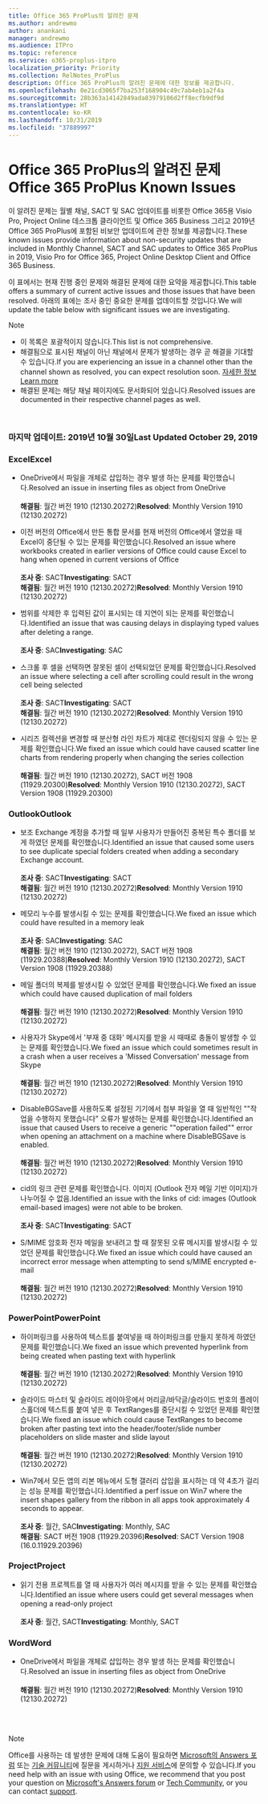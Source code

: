 ```yaml
---
title: Office 365 ProPlus의 알려진 문제
ms.author: andrewmo
author: anankani
manager: andrewmo
ms.audience: ITPro
ms.topic: reference
ms.service: o365-proplus-itpro
localization_priority: Priority
ms.collection: RelNotes_ProPlus
description: Office 365 ProPlus의 알려진 문제에 대한 정보를 제공합니다.
ms.openlocfilehash: 0e21cd3065f7ba253f168904c49c7ab4eb1a2f4a
ms.sourcegitcommit: 28b363a14142849ada83979106d2ff8ecfb9df9d
ms.translationtype: HT
ms.contentlocale: ko-KR
ms.lasthandoff: 10/31/2019
ms.locfileid: "37889997"
---
```

# <a name="office-365-proplus-known-issues"></a><span data-ttu-id="683b2-103">Office 365 ProPlus의 알려진 문제</span><span class="sxs-lookup"><span data-stu-id="683b2-103">Office 365 ProPlus Known Issues</span></span>

<span data-ttu-id="683b2-104">이 알려진 문제는 월별 채널, SACT 및 SAC 업데이트를 비롯한 Office 365용 Visio Pro, Project Online 데스크톱 클라이언트 및 Office 365 Business 그리고 2019년 Office 365 ProPlus에 포함된 비보안 업데이트에 관한 정보를 제공합니다.</span><span class="sxs-lookup"><span data-stu-id="683b2-104">These known issues provide information about non-security updates that are included in Monthly Channel, SACT and SAC updates to Office 365 ProPlus in 2019, Visio Pro for Office 365, Project Online Desktop Client and Office 365 Business.</span></span>

<span data-ttu-id="683b2-105">이 표에서는 현재 진행 중인 문제와 해결된 문제에 대한 요약을 제공합니다.</span><span class="sxs-lookup"><span data-stu-id="683b2-105">This table offers a summary of current active issues and those issues that have been resolved.</span></span>  <span data-ttu-id="683b2-106">아래의 표에는 조사 중인 중요한 문제를 업데이트할 것입니다.</span><span class="sxs-lookup"><span data-stu-id="683b2-106">We will update the table below with significant issues we are investigating.</span></span>

> [!NOTE]
>- <span data-ttu-id="683b2-107">이 목록은 포괄적이지 않습니다.</span><span class="sxs-lookup"><span data-stu-id="683b2-107">This list is not comprehensive.</span></span>
>- <span data-ttu-id="683b2-108">해결됨으로 표시된 채널이 아닌 채널에서 문제가 발생하는 경우 곧 해결을 기대할 수 있습니다.</span><span class="sxs-lookup"><span data-stu-id="683b2-108">If you are experiencing an issue in a channel other than the channel shown as resolved, you can expect resolution soon.</span></span> [<span data-ttu-id="683b2-109">자세한 정보</span><span class="sxs-lookup"><span data-stu-id="683b2-109">Learn more</span></span>](https://docs.microsoft.com/ko-KR/DeployOffice/overview-of-update-channels-for-office-365-proplus#BKMK_SAC)
>- <span data-ttu-id="683b2-110">해결된 문제는 해당 채널 페이지에도 문서화되어 있습니다.</span><span class="sxs-lookup"><span data-stu-id="683b2-110">Resolved issues are documented in their respective channel pages as well.</span></span>

<br>

### <a name="last-updated-october-30-2019"></a><span data-ttu-id="683b2-111">마지막 업데이트: 2019년 10월 30일</span><span class="sxs-lookup"><span data-stu-id="683b2-111">Last Updated October 29, 2019</span></span>

### <a name="excel"></a><span data-ttu-id="683b2-112">Excel</span><span class="sxs-lookup"><span data-stu-id="683b2-112">Excel</span></span>

- <span data-ttu-id="683b2-113">OneDrive에서 파일을 개체로 삽입하는 경우 발생 하는 문제를 확인했습니다.</span><span class="sxs-lookup"><span data-stu-id="683b2-113">Resolved an issue in inserting files as object from OneDrive</span></span><br><br> <span data-ttu-id="683b2-114">**해결됨**: 월간 버전 1910 (12130.20272)</span><span class="sxs-lookup"><span data-stu-id="683b2-114">**Resolved**: Monthly Version 1910 (12130.20272)</span></span>

- <span data-ttu-id="683b2-115">이전 버전의 Office에서 만든 통합 문서를 현재 버전의 Office에서 열었을 때 Excel이 중단될 수 있는 문제를 확인했습니다.</span><span class="sxs-lookup"><span data-stu-id="683b2-115">Resolved an issue where workbooks created in earlier versions of Office could cause Excel to hang when opened in current versions of Office</span></span><br><br>
<span data-ttu-id="683b2-116">**조사 중**: SACT</span><span class="sxs-lookup"><span data-stu-id="683b2-116">**Investigating**: SACT</span></span> <br><span data-ttu-id="683b2-117">**해결됨**: 월간 버전 1910 (12130.20272)</span><span class="sxs-lookup"><span data-stu-id="683b2-117">**Resolved**: Monthly Version 1910 (12130.20272)</span></span>

- <span data-ttu-id="683b2-118">범위를 삭제한 후 입력된 값이 표시되는 데 지연이 되는 문제를 확인했습니다.</span><span class="sxs-lookup"><span data-stu-id="683b2-118">Identified an issue that was causing delays in displaying typed values after deleting a range.</span></span><br><br>
<span data-ttu-id="683b2-119">**조사 중**: SAC</span><span class="sxs-lookup"><span data-stu-id="683b2-119">**Investigating**: SAC</span></span>

- <span data-ttu-id="683b2-120">스크롤 후 셀을 선택하면 잘못된 셀이 선택되었던 문제를 확인했습니다.</span><span class="sxs-lookup"><span data-stu-id="683b2-120">Resolved an issue where selecting a cell after scrolling could result in the wrong cell being selected</span></span><br><br>
<span data-ttu-id="683b2-121">**조사 중**: SACT</span><span class="sxs-lookup"><span data-stu-id="683b2-121">**Investigating**: SACT</span></span> <br><span data-ttu-id="683b2-122">**해결됨**: 월간 버전 1910 (12130.20272)</span><span class="sxs-lookup"><span data-stu-id="683b2-122">**Resolved**: Monthly Version 1910 (12130.20272)</span></span>

- <span data-ttu-id="683b2-123">시리즈 컬렉션을 변경할 때 분산형 라인 차트가 제대로 렌더링되지 않을 수 있는 문제를 확인했습니다.</span><span class="sxs-lookup"><span data-stu-id="683b2-123">We fixed an issue which could have caused scatter line charts from rendering properly when changing the series collection</span></span><br><br>
<span data-ttu-id="683b2-124">**해결됨**: 월간 버전 1910 (12130.20272), SACT 버전 1908 (11929.20300)</span><span class="sxs-lookup"><span data-stu-id="683b2-124">**Resolved**: Monthly Version 1910 (12130.20272), SACT Version 1908 (11929.20300)</span></span>

### <a name="outlook"></a><span data-ttu-id="683b2-125">Outlook</span><span class="sxs-lookup"><span data-stu-id="683b2-125">Outlook</span></span>

- <span data-ttu-id="683b2-126">보조 Exchange 계정을 추가할 때 일부 사용자가 만들어진 중복된 특수 폴더를 보게 하였던 문제를 확인했습니다.</span><span class="sxs-lookup"><span data-stu-id="683b2-126">Identified an issue that caused some users to see duplicate special folders created when adding a secondary Exchange account.</span></span><br><br><span data-ttu-id="683b2-127">**조사 중**: SACT</span><span class="sxs-lookup"><span data-stu-id="683b2-127">**Investigating**: SACT</span></span> <br><span data-ttu-id="683b2-128">**해결됨**: 월간 버전 1910 (12130.20272)</span><span class="sxs-lookup"><span data-stu-id="683b2-128">**Resolved**: Monthly Version 1910 (12130.20272)</span></span>

- <span data-ttu-id="683b2-129">메모리 누수를 발생시킬 수 있는 문제를 확인했습니다.</span><span class="sxs-lookup"><span data-stu-id="683b2-129">We fixed an issue which could have resulted in a memory leak</span></span> <br><br>
<span data-ttu-id="683b2-130">**조사 중**: SAC</span><span class="sxs-lookup"><span data-stu-id="683b2-130">**Investigating**: SAC</span></span> <br><span data-ttu-id="683b2-131">**해결됨**: 월간 버전 1910 (12130.20272), SACT 버전 1908 (11929.20388)</span><span class="sxs-lookup"><span data-stu-id="683b2-131">**Resolved**: Monthly Version 1910 (12130.20272), SACT Version 1908 (11929.20388)</span></span>

- <span data-ttu-id="683b2-132">메일 폴더의 복제를 발생시킬 수 있었던 문제를 확인했습니다.</span><span class="sxs-lookup"><span data-stu-id="683b2-132">We fixed an issue which could have caused duplication of mail folders</span></span><br><br>
<span data-ttu-id="683b2-133">**해결됨**: 월간 버전 1910 (12130.20272)</span><span class="sxs-lookup"><span data-stu-id="683b2-133">**Resolved**: Monthly Version 1910 (12130.20272)</span></span>

- <span data-ttu-id="683b2-134">사용자가 Skype에서 '부재 중 대화' 메시지를 받을 시 때때로 충돌이 발생할 수 있는 문제를 확인했습니다.</span><span class="sxs-lookup"><span data-stu-id="683b2-134">We fixed an issue which could sometimes result in a crash when a user receives a 'Missed Conversation' message from Skype</span></span><br><br>
<span data-ttu-id="683b2-135">**해결됨**: 월간 버전 1910 (12130.20272)</span><span class="sxs-lookup"><span data-stu-id="683b2-135">**Resolved**: Monthly Version 1910 (12130.20272)</span></span>

- <span data-ttu-id="683b2-136">DisableBGSave를 사용하도록 설정된 기기에서 첨부 파일을 열 때 일반적인 ""작업을 수행하지 못했습니다" 오류가 발생하는 문제를 확인했습니다.</span><span class="sxs-lookup"><span data-stu-id="683b2-136">Identified an issue that caused Users to receive a generic ""operation failed"" error when opening an attachment on a machine where DisableBGSave is enabled.</span></span><br><br>
<span data-ttu-id="683b2-137">**해결됨**: 월간 버전 1910 (12130.20272)</span><span class="sxs-lookup"><span data-stu-id="683b2-137">**Resolved**: Monthly Version 1910 (12130.20272)</span></span>

- <span data-ttu-id="683b2-138">cid의 링크 관련 문제를 확인했습니다. 이미지 (Outlook 전자 메일 기반 이미지)가 나누어질 수 없음.</span><span class="sxs-lookup"><span data-stu-id="683b2-138">Identified an issue with the links of cid: images (Outlook email-based images) were not able to be broken.</span></span><br><br>
<span data-ttu-id="683b2-139">**조사 중**: SACT</span><span class="sxs-lookup"><span data-stu-id="683b2-139">**Investigating**: SACT</span></span>

- <span data-ttu-id="683b2-140">S/MIME 암호화 전자 메일을 보내려고 할 때 잘못된 오류 메시지를 발생시킬 수 있었던 문제를 확인했습니다.</span><span class="sxs-lookup"><span data-stu-id="683b2-140">We fixed an issue which could have caused an incorrect error message when attempting to send s/MIME encrypted e-mail</span></span><br><br><span data-ttu-id="683b2-141">**해결됨**: 월간 버전 1910 (12130.20272)</span><span class="sxs-lookup"><span data-stu-id="683b2-141">**Resolved**: Monthly Version 1910 (12130.20272)</span></span>

### <a name="powerpoint"></a><span data-ttu-id="683b2-142">PowerPoint</span><span class="sxs-lookup"><span data-stu-id="683b2-142">PowerPoint</span></span>

- <span data-ttu-id="683b2-143">하이퍼링크를 사용하여 텍스트를 붙여넣을 때 하이퍼링크를 만들지 못하게 하였던 문제를 확인했습니다.</span><span class="sxs-lookup"><span data-stu-id="683b2-143">We fixed an issue which prevented hyperlink from being created when pasting text with hyperlink</span></span> <br><br><span data-ttu-id="683b2-144">**해결됨**: 월간 버전 1910 (12130.20272)</span><span class="sxs-lookup"><span data-stu-id="683b2-144">**Resolved**: Monthly Version 1910 (12130.20272)</span></span>

- <span data-ttu-id="683b2-145">슬라이드 마스터 및 슬라이드 레이아웃에서 머리글/바닥글/슬라이드 번호의 플레이스홀더에 텍스트를 붙여 넣은 후 TextRanges를 중단시킬 수 있었던 문제를 확인했습니다.</span><span class="sxs-lookup"><span data-stu-id="683b2-145">We fixed an issue which could cause TextRanges to become broken after pasting text into the header/footer/slide number placeholders on slide master and slide layout</span></span> <br><br><span data-ttu-id="683b2-146">**해결됨**: 월간 버전 1910 (12130.20272)</span><span class="sxs-lookup"><span data-stu-id="683b2-146">**Resolved**: Monthly Version 1910 (12130.20272)</span></span>

- <span data-ttu-id="683b2-147">Win7에서 모든 앱의 리본 메뉴에서 도형 갤러리 삽입을 표시하는 데 약 4초가 걸리는 성능 문제를 확인했습니다.</span><span class="sxs-lookup"><span data-stu-id="683b2-147">Identified a perf issue on Win7 where the insert shapes gallery from the ribbon in all apps took approximately 4 seconds to appear.</span></span><br><br>
<span data-ttu-id="683b2-148">**조사 중**: 월간, SAC</span><span class="sxs-lookup"><span data-stu-id="683b2-148">**Investigating**: Monthly, SAC</span></span>
<br><span data-ttu-id="683b2-149">**해결됨**: SACT 버전 1908 (11929.20396)</span><span class="sxs-lookup"><span data-stu-id="683b2-149">**Resolved**: SACT Version 1908 (16.0.11929.20396)</span></span>

### <a name="project"></a><span data-ttu-id="683b2-150">Project</span><span class="sxs-lookup"><span data-stu-id="683b2-150">Project</span></span>

- <span data-ttu-id="683b2-151">읽기 전용 프로젝트를 열 때 사용자가 여러 메시지를 받을 수 있는 문제를 확인했습니다.</span><span class="sxs-lookup"><span data-stu-id="683b2-151">Identified an issue where users could get several messages when opening a read-only project</span></span><br><br>
<span data-ttu-id="683b2-152">**조사 중**: 월간, SACT</span><span class="sxs-lookup"><span data-stu-id="683b2-152">**Investigating**: Monthly, SACT</span></span>

### <a name="word"></a><span data-ttu-id="683b2-153">Word</span><span class="sxs-lookup"><span data-stu-id="683b2-153">Word</span></span>
- <span data-ttu-id="683b2-154">OneDrive에서 파일을 개체로 삽입하는 경우 발생 하는 문제를 확인했습니다.</span><span class="sxs-lookup"><span data-stu-id="683b2-154">Resolved an issue in inserting files as object from OneDrive</span></span><br><br> <span data-ttu-id="683b2-155">**해결됨**: 월간 버전 1910 (12130.20272)</span><span class="sxs-lookup"><span data-stu-id="683b2-155">**Resolved**: Monthly Version 1910 (12130.20272)</span></span>



<br>
<br>

> [!NOTE]
> <span data-ttu-id="683b2-156">Office를 사용하는 데 발생한 문제에 대해 도움이 필요하면 [Microsoft의 Answers 포럼](https://answers.microsoft.com/) 또는 [기술 커뮤니티](https://techcommunity.microsoft.com/)에 질문을 게시하거나 [지원 서비스](https://support.microsoft.com/contactus)에 문의할 수 있습니다.</span><span class="sxs-lookup"><span data-stu-id="683b2-156">If you need help with an issue with using Office, we recommend that you post your question on [Microsoft's Answers forum](https://answers.microsoft.com/) or [Tech Community](https://techcommunity.microsoft.com/), or you can contact [support](https://support.microsoft.com/contactus).</span></span>
